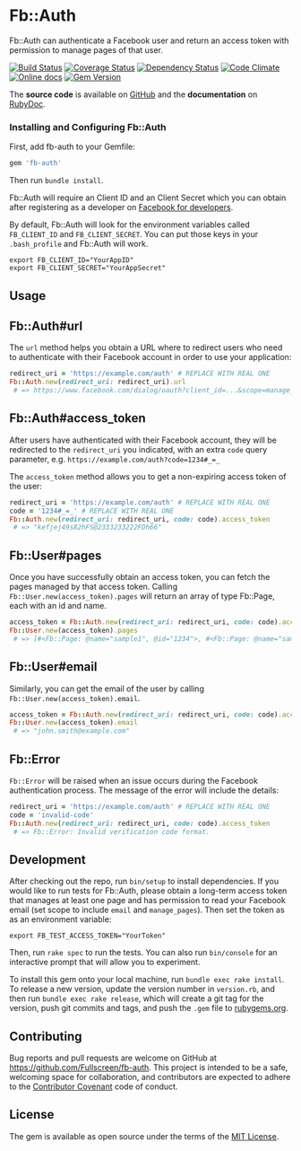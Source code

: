 # Fb::Auth

Fb::Auth can authenticate a Facebook user and return an access token with permission to manage pages of that user.

[![Build Status](http://img.shields.io/travis/Fullscreen/fb-auth/master.svg)](https://travis-ci.org/Fullscreen/fb-auth)
[![Coverage Status](http://img.shields.io/coveralls/Fullscreen/fb-auth/master.svg)](https://coveralls.io/r/Fullscreen/fb-auth)
[![Dependency Status](http://img.shields.io/gemnasium/Fullscreen/fb-auth.svg)](https://gemnasium.com/Fullscreen/fb-auth)
[![Code Climate](http://img.shields.io/codeclimate/github/Fullscreen/fb-auth.svg)](https://codeclimate.com/github/Fullscreen/fb-auth)
[![Online docs](http://img.shields.io/badge/docs-✓-green.svg)](http://www.rubydoc.info/gems/fb-auth/frames)
[![Gem Version](http://img.shields.io/gem/v/fb-auth.svg)](http://rubygems.org/gems/fb-auth)

The **source code** is available on [GitHub](https://github.com/Fullscreen/fb-auth) and the **documentation** on [RubyDoc](http://www.rubydoc.info/gems/fb-auth/frames).

### Installing and Configuring Fb::Auth

First, add fb-auth to your Gemfile:

```ruby
gem 'fb-auth'
```
Then run `bundle install`.

Fb::Auth will require an Client ID and an Client Secret which you can obtain after registering as a developer on [Facebook for developers](https://developers.facebook.com/).

By default, Fb::Auth will look for the environment variables called `FB_CLIENT_ID` and `FB_CLIENT_SECRET`. You can put those keys in your `.bash_profile` and Fb::Auth will work.

    export FB_CLIENT_ID="YourAppID"
    export FB_CLIENT_SECRET="YourAppSecret"

## Usage

Fb::Auth#url
---------------------

The `url` method helps you obtain a URL where to redirect users who need to
authenticate with their Facebook account in order to use your application:

```ruby
redirect_uri = 'https://example.com/auth' # REPLACE WITH REAL ONE
Fb::Auth.new(redirect_uri: redirect_uri).url
 # => https://www.facebook.com/dialog/oauth?client_id=...&scope=manage_pages&redirect_uri=https%3A%2F%2Fexample.com%2Fauth
```

Fb::Auth#access_token
---------------------

After users have authenticated with their Facebook account, they will be
redirected to the `redirect_uri` you indicated, with an extra `code` query
parameter, e.g. `https://example.com/auth?code=1234#_=_`

The `access_token` method allows you to get a non-expiring access token of the user:

```ruby
redirect_uri = 'https://example.com/auth' # REPLACE WITH REAL ONE
code = '1234#_=_' # REPLACE WITH REAL ONE
Fb::Auth.new(redirect_uri: redirect_uri, code: code).access_token
 # => "kefjej49s82hFS@2333233222FDh66"
```

Fb::User#pages
---------------------

Once you have successfully obtain an access token, you can fetch the pages managed
by that access token. Calling `Fb::User.new(access_token).pages` will return an
array of type Fb::Page, each with an id and name.

```ruby
access_token = Fb::Auth.new(redirect_uri: redirect_uri, code: code).access_token
Fb::User.new(access_token).pages
 # => [#<Fb::Page: @name="sample1", @id="1234">, #<Fb::Page: @name="sample2", @id="5678">]
```

Fb::User#email
---------------------

Similarly, you can get the email of the user by calling `Fb::User.new(access_token).email`.

```ruby
access_token = Fb::Auth.new(redirect_uri: redirect_uri, code: code).access_token
Fb::User.new(access_token).email
 # => "john.smith@example.com"
```

Fb::Error
-------------

`Fb::Error` will be raised when an issue occurs during the Facebook authentication process.
The message of the error will include the details:

```ruby
redirect_uri = 'https://example.com/auth' # REPLACE WITH REAL ONE
code = 'invalid-code'
Fb::Auth.new(redirect_uri: redirect_uri, code: code).access_token
 # => Fb::Error: Invalid verification code format.
```

## Development

After checking out the repo, run `bin/setup` to install dependencies.
If you would like to run tests for Fb::Auth, please obtain a long-term access token that manages at least one page
and has permission to read your Facebook email (set scope to include `email` and `manage_pages`). Then set the token as
as an environment variable:

    export FB_TEST_ACCESS_TOKEN="YourToken"

Then, run `rake spec` to run the tests. You can also run `bin/console` for an interactive prompt that will allow you to experiment.

To install this gem onto your local machine, run `bundle exec rake install`. To release a new version, update the version number in `version.rb`, and then run `bundle exec rake release`, which will create a git tag for the version, push git commits and tags, and push the `.gem` file to [rubygems.org](https://rubygems.org).

## Contributing

Bug reports and pull requests are welcome on GitHub at https://github.com/Fullscreen/fb-auth. This project is intended to be a safe, welcoming space for collaboration, and contributors are expected to adhere to the [Contributor Covenant](http://contributor-covenant.org) code of conduct.


## License

The gem is available as open source under the terms of the [MIT License](http://opensource.org/licenses/MIT).